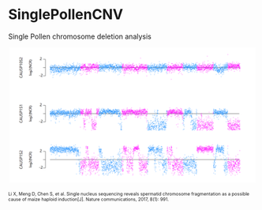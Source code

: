 # SinglePollenCNV
Single Pollen chromosome deletion analysis

<p align="center">
  <img src="pollenCNV.png" width=500">
</p>
<p style="font-size:9px">
Li X, Meng D, Chen S, et al. Single nucleus sequencing reveals spermatid chromosome fragmentation as a possible cause of maize haploid induction[J]. Nature communications, 2017, 8(1): 991.
</p>
